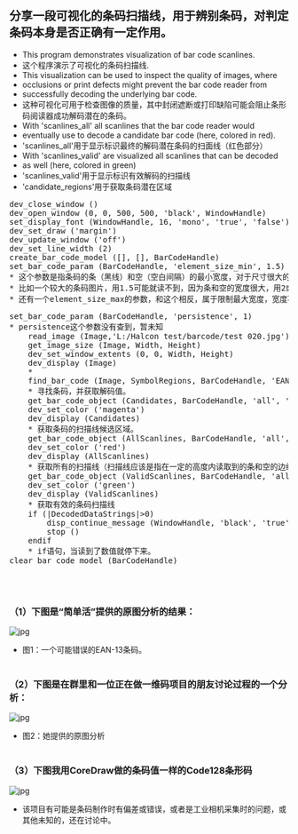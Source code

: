 
## 分享一段可视化的条码扫描线，用于辨别条码，对判定条码本身是否正确有一定作用。

* This program demonstrates visualization of bar code scanlines.
* 这个程序演示了可视化的条码扫描线.
* This visualization can be used to inspect the quality of images, where
* occlusions or print defects might prevent the bar code reader from
* successfully decoding the underlying bar code.
* 这种可视化可用于检查图像的质量，其中封闭遮断或打印缺陷可能会阻止条形码阅读器成功解码潜在的条码。
* With 'scanlines_all' all scanlines that the bar code reader would
* eventually use to decode a  candidate bar code (here, colored in red).
* 'scanlines_all'用于显示标识最终的解码潜在条码的扫面线（红色部分）
* With 'scanlines_valid' are visualized all scanlines that can be decoded
* as well (here, colored in green)
* 'scanlines_valid'用于显示标识有效解码的扫描线
* 'candidate_regions'用于获取条码潜在区域

<pre name="code" class="halcon">
dev_close_window ()
dev_open_window (0, 0, 500, 500, 'black', WindowHandle)
set_display_font (WindowHandle, 16, 'mono', 'true', 'false')
dev_set_draw ('margin')
dev_update_window ('off')
dev_set_line_width (2)
create_bar_code_model ([], [], BarCodeHandle)
set_bar_code_param (BarCodeHandle, 'element_size_min', 1.5)
* 这个参数是指条码的条（黑线）和空（空白间隔）的最小宽度，对于尺寸很大的条码，这个最小值element_size_min要相应增加，
* 比如一个较大的条码图片，用1.5可能就读不到，因为条和空的宽度很大，用2或2.5以上就可以解码，但数值越大，解码的时间就越长。
* 还有一个element_size_max的参数，和这个相反，属于限制最大宽度，宽度不能太大，不然相邻的条和空就会被识别成一个了，一般这两个可以一起用。
</pre>

<pre name="code" class="halcon">
set_bar_code_param (BarCodeHandle, 'persistence', 1)
* persistence这个参数没有查到，暂未知
    read_image (Image,'L:/Halcon test/barcode/test 020.jpg')
    get_image_size (Image, Width, Height)
    dev_set_window_extents (0, 0, Width, Height)
    dev_display (Image)
    * 
    find_bar_code (Image, SymbolRegions, BarCodeHandle, 'EAN-13', DecodedDataStrings)
    * 寻找条码，并获取解码值。
    get_bar_code_object (Candidates, BarCodeHandle, 'all', 'candidate_regions')
    dev_set_color ('magenta')
    dev_display (Candidates)
    * 获取条码的扫描线候选区域。
    get_bar_code_object (AllScanlines, BarCodeHandle, 'all', 'scanlines_all')
    dev_set_color ('red')
    dev_display (AllScanlines)
    * 获取所有的扫描线（扫描线应该是指在一定的高度内读取到的条和空的边缘形成的线），这个读取不论是否能解码，均读取显示。
    get_bar_code_object (ValidScanlines, BarCodeHandle, 'all', 'scanlines_valid')
    dev_set_color ('green')
    dev_display (ValidScanlines)
    * 获取有效的条码扫描线
    if (|DecodedDataStrings|>0)
        disp_continue_message (WindowHandle, 'black', 'true')
        stop ()
    endif
    * if语句，当读到了数值就停下来。
clear_bar_code_model (BarCodeHandle)
</pre>
<br><br>

### （1）下图是“简单活”提供的原图分析的结果：
![jpg](image004.jpg)
<br>
* 图1：一个可能错误的EAN-13条码。
<br><br>

### （2）下图是在群里和一位正在做一维码项目的朋友讨论过程的一个分析：
![jpg](image006.jpg)
<br>
* 图2：她提供的原图分析
<br><br>

### （3）下图我用CoreDraw做的条码值一样的Code128条形码
![jpg](image008.jpg)
<br>
* 该项目有可能是条码制作时有偏差或错误，或者是工业相机采集时的问题，或其他未知的，还在讨论中。
